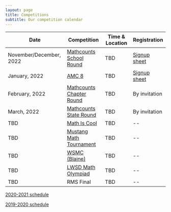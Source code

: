 ```yaml
---
layout: page
title: Competitions
subtitle: Our competition calendar
---
```


| Date | Competition | Time & Location | Registration |
| ----------- | -------- | ----- | --- |
|November/December, 2022 | [Mathcounts School Round](exams) | TBD | [Signup sheet](https://rmsptsa.sharepoint.com/:x:/r/sites/mathclub/_layouts/15/Doc.aspx?sourcedoc=%7B571B3375-9DF4-42A2-B345-8313C7182EEF%7D&file=Competitions%20%26%20Teams.xlsx&action=default&mobileredirect=true)
|January, 2022 | [AMC 8](https://www.maa.org/math-competitions/amc-8) | TBD | [Signup sheet](https://rmsptsa.sharepoint.com/:x:/r/sites/mathclub/_layouts/15/Doc.aspx?sourcedoc=%7B571B3375-9DF4-42A2-B345-8313C7182EEF%7D&file=Competitions%20%26%20Teams.xlsx&action=default&mobileredirect=true)
|February, 2022 | [Mathcounts Chapter Round](https://www.mathcounts.org/competition-rules-faq) | TBD | By invitation
|March, 2022 | [Mathcounts State Round](https://www.mathcounts.org/competition-rules-faq) | TBD | By invitation
|TBD | [Math Is Cool](http://www.academicsarecool.com) | TBD | --
|TBD | [Mustang Math Tournament](https://www.mustangmath.com/MMT2021) | TBD | --
|TBD | [WSMC (Blaine)](https://www.blainesd.org/browse/27745) | TBD | --
|TBD | [LWSD Math Olympiad](https://kims.lwsd.org/activities/math-olympiad) | TBD | --
|TBD | RMS Final | TBD | --


[2020-2021 schedule](/competitions-2021.md)

[2019-2020 schedule](/competitions-1920.md)
